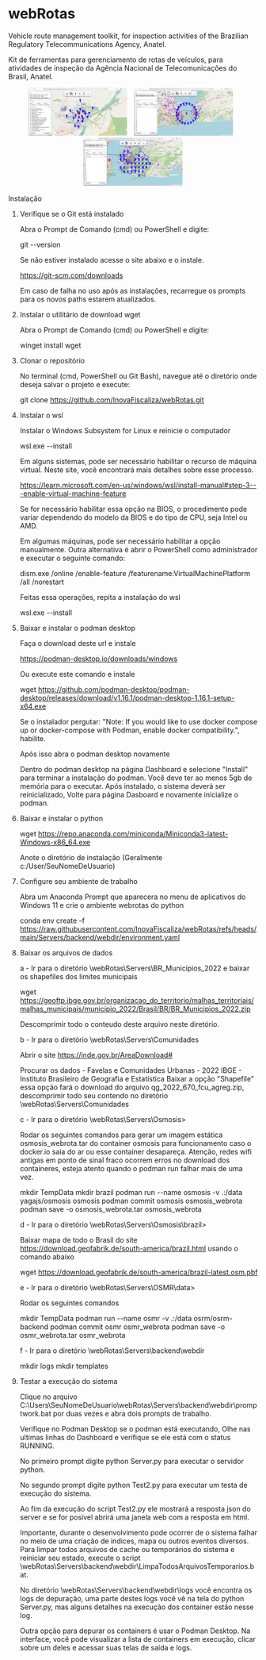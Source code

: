 # webRotas

Vehicle route management toolkit, for inspection activities of the Brazilian Regulatory Telecommunications Agency, Anatel.

Kit de ferramentas para gerenciamento de rotas de veículos, para atividades de inspeção da Agência Nacional de Telecomunicações do Brasil, Anatel.

<p align="center">
  <img src="images/pntsVisita.jpg" width="200" style="margin-right: 10px;">
  <img src="images/drvTest.jpg" width="200" style="margin-right: 10px;">
  <img src="images/abrangencia.jpg" width="200">
</p>

Instalação

1. Verifique se o Git está instalado

   Abra o Prompt de Comando (cmd) ou PowerShell e digite:

   git --version

   Se não estiver instalado acesse o site abaixo e o instale.

   https://git-scm.com/downloads

   Em caso de falha no uso após as instalações, recarregue os prompts para os novos paths estarem atualizados.
2. Instalar o utilitário de download wget

   Abra o Prompt de Comando (cmd) ou PowerShell e digite:

   winget install wget
3. Clonar o repositório

   No terminal (cmd, PowerShell ou Git Bash), navegue até o diretório onde deseja salvar o projeto e execute:

   git clone https://github.com/InovaFiscaliza/webRotas.git
4. Instalar o wsl

   Instalar o Windows Subsystem for Linux e reinicie o computador

   wsl.exe --install

   Em alguns sistemas, pode ser necessário habilitar o recurso de máquina virtual. Neste site, você encontrará mais detalhes sobre esse processo.

   https://learn.microsoft.com/en-us/windows/wsl/install-manual#step-3---enable-virtual-machine-feature

   Se for necessário habilitar essa opção na BIOS, o procedimento pode variar dependendo do modelo da BIOS e do tipo de CPU, seja Intel ou AMD.

   Em algumas máquinas, pode ser necessário habilitar a opção manualmente. Outra alternativa é abrir o PowerShell como administrador e executar o seguinte comando:

   dism.exe /online /enable-feature /featurename:VirtualMachinePlatform /all /norestart

   Feitas essa operações, repita a instalação do wsl

   wsl.exe --install
5. Baixar e instalar o podman desktop

   Faça o download deste url e instale

   https://podman-desktop.io/downloads/windows

   Ou execute este comando e instale

   wget https://github.com/podman-desktop/podman-desktop/releases/download/v1.16.1/podman-desktop-1.16.1-setup-x64.exe

   Se o instalador pergutar: "Note: If you would like to use docker compose up or docker-compose with Podman, enable docker
   compatibility.", habilite.

   Após isso abra o podman desktop novamente

   Dentro do podman desktop na página Dashboard e selecione "Install" para terminar a instalação do podman. Você deve ter ao
   menos 5gb de memória para o executar.
   Após instalado, o sistema deverá ser reinicializado, Volte para página Dasboard e novamente inicialize o podman.
6. Baixar e instalar o python

   wget https://repo.anaconda.com/miniconda/Miniconda3-latest-Windows-x86_64.exe

   Anote o diretório de instalação (Geralmente c:/User/SeuNomeDeUsuario)
7. Configure seu ambiente de trabalho

   Abra um Anaconda Prompt que aparecera no menu de aplicativos do Windows 11 e crie o ambiente webrotas do python

   conda env create -f https://raw.githubusercontent.com/InovaFiscaliza/webRotas/refs/heads/main/Servers/backend/webdir/environment.yaml
9. Baixar os arquivos de dados

   a - Ir para o diretório \webRotas\Servers\BR_Municipios_2022 e baixar os shapefiles dos limites municipais

   wget https://geoftp.ibge.gov.br/organizacao_do_territorio/malhas_territoriais/malhas_municipais/municipio_2022/Brasil/BR/BR_Municipios_2022.zip

   Descomprimir todo o conteudo deste arquivo neste diretório.

   b - Ir para o diretório \webRotas\Servers\Comunidades

   Abrir o site https://inde.gov.br/AreaDownload#

   Procurar os dados - Favelas e Comunidades Urbanas - 2022 IBGE - Instituto Brasileiro de Geografia e Estatística
   Baixar a opção "Shapefile" essa opção fará o download do arquivo qg_2022_670_fcu_agreg.zip, descomprimir todo seu contendo no
   diretório \webRotas\Servers\Comunidades

   c - Ir para o diretório \webRotas\Servers\Osmosis>

   Rodar os seguintes comandos para gerar um imagem estática osmosis_webrota.tar do container osmosis para funcionamento caso o docker.io saia do ar ou esse container desapareça. Atenção, redes wifi antigas em ponto de sinal fraco ocorrem erros no download dos containeres, esteja atento quando o podman run falhar mais de uma vez.

   mkdir TempData
   mkdir brazil
   podman run --name osmosis -v .:/data yagajs/osmosis osmosis
   podman commit osmosis osmosis_webrota
   podman save -o osmosis_webrota.tar osmosis_webrota

   d - Ir para o diretório \webRotas\Servers\Osmosis\brazil>

   Baixar mapa de todo o Brasil do site https://download.geofabrik.de/south-america/brazil.html usando o comando abaixo

   wget https://download.geofabrik.de/south-america/brazil-latest.osm.pbf

   e - Ir para o diretório \webRotas\Servers\OSMR\data>

   Rodar os seguintes comandos

   mkdir TempData
   podman run --name osmr -v .:/data osrm/osrm-backend
   podman commit osmr osmr_webrota
   podman save -o osmr_webrota.tar osmr_webrota

   f - Ir para o diretório \webRotas\Servers\backend\webdir

   mkdir logs
   mkdir templates
10. Testar a execução do sistema

    Clique no arquivo C:\Users\SeuNomeDeUsuario\webRotas\Servers\backend\webdir\promptwork.bat por duas vezes e abra dois prompts de trabalho.

    Verifique no Podman Desktop se o podman está executando, Olhe nas ultimas linhas do Dashboard e verifique se ele está com o status RUNNING.

    No primeiro prompt digite python Server.py para executar o servidor python.

    No segundo prompt digite python Test2.py para executar um testa de execução do sistema.

    Ao fim da execução do script Test2.py ele mostrará a resposta json do server e se for posível abrirá uma janela web com a resposta
    em html.

    Importante, durante o desenvolvimento pode ocorrer de o sistema falhar no meio de uma criação de indices, mapa ou outros eventos diversos. Para limpar todos arquivos de cache ou temporários do sistema e reiniciar seu estado, execute o script \webRotas\Servers\backend\webdir\LimpaTodosArquivosTemporarios.bat.

    No diretório \webRotas\Servers\backend\webdir\logs você encontra os logs de depuração, uma parte destes logs você vê na tela do python Server.py, mas alguns detalhes na execução dos container estão nesse log.

    Outra opção para depurar os containers é usar o Podman Desktop. Na interface, você pode visualizar a lista de containers em execução, clicar sobre um deles e acessar suas telas de saída e logs.
